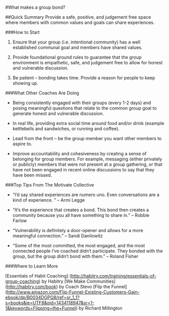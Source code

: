 
#What makes a group bond?

##Quick Summary
Provide a safe, positive, and judgement free space where members with common values and goals can share experiences.

###How to Start

1. Ensure that your group (i.e. intentional community) has a well established communal goal and members have shared values.

2. Provide foundational ground rules to guarantee that the group environment is empathetic, safe, and judgement free to allow for honest and vulnerable discussion.

3. Be patient – bonding takes time. Provide a reason for people to keep showing up.

###What Other Coaches Are Doing

* Being consistently engaged with their groups (every 1-2 days) and posing meaningful questions that relate to the common group goal to generate honest and vulnerable discussion.

* In real life, providing extra social time around food and/or drink (example kettlebells and sandwiches, or running and coffee). 

* Lead from the front – be the group member you want other members to aspire to.

* Improve accountability and cohesiveness by creating a sense of belonging for group members. For example, messaging (either privately or publicly) members that were not present at a group gathering, or that have not been engaged in recent online discussions to say that they have been missed.

###Top Tips From The Motivate Collective

* “I’d say shared experiences are numero uno. Even conversations are a kind of experience. ” – Armi Legge

*  “It‘s the experience that creates a bond. This bond then creates a community because you all have something to share in.” – Robbie Farlow

* “Vulnerability is definitely a door-opener and allows for a more meaningful connection.” – Sandi Danilowitz 

* “Some of the most committed, the most engaged, and the most connected people I’ve coached didn’t participate. They bonded with the group, but the group didn’t bond with them.” – Roland Fisher

###Where to Learn More

[Essentials of Habit Coaching] (http://habitry.com/training/essentials-of-group-coaching) by Habitry
[We Make Communities] (http://habitry.com/book) by Coach Stevo 
[Flip the Funnel] (http://www.amazon.com/Flip-Funnel-Existing-Customers-Gain-ebook/dp/B0034DGPQ8/ref=sr_1_1?s=books&ie=UTF8&qid=1434118947&sr=1-1&keywords=Flipping+the+Funnel) by Richard Millington

